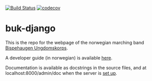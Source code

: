 [![Build Status](https://travis-ci.org/kalkins/buk-django.svg?branch=dev)](https://travis-ci.org/kalkins/buk-django)
[![codecov](https://codecov.io/gh/kalkins/buk-django/branch/dev/graph/badge.svg)](https://codecov.io/gh/kalkins/buk-django)

# buk-django

This is the repo for the webpage of the norwegian marching band [Bispehaugen Ungdomskorps](https://bispehaugen.no).

A developer guide (in norwegian) is available [here](https://github.com/kalkins/buk-django/wiki).

Documentation is available as docstrings in the source files, and at localhost:8000/admin/doc when
the server is [set up](https://github.com/kalkins/buk-django/wiki/Kom-i-gang).
